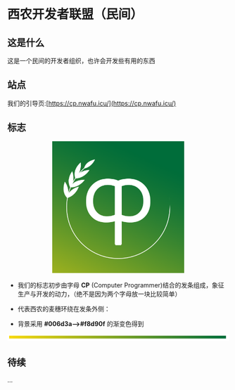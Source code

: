 # 西农开发者联盟（民间）
## 这是什么

这是一个民间的开发者组织，也许会开发些有用的东西

## 站点
我们的引导页:[https://cp.nwafu.icu/](https://cp.nwafu.icu/)  

## 标志
<div style="text-align:center">
<img src="logo/nwafucp1.png" width="300px">
</div>

- 我们的标志初步由字母 **CP** (Computer Programmer)结合的发条组成，象征生产与开发的动力，（绝不是因为两个字母放一块比较简单）
- 代表西农的麦穗环绕在发条外侧：

- 背景采用 **#006d3a-->#f8d90f** 的渐变色得到

![](logo/color.png)



## 待续

...

<!--

**Here are some ideas to get you started:**

🙋‍♀️ A short introduction - what is your organization all about?
🌈 Contribution guidelines - how can the community get involved?
👩‍💻 Useful resources - where can the community find your docs? Is there anything else the community should know?
🍿 Fun facts - what does your team eat for breakfast?
🧙 Remember, you can do mighty things with the power of [Markdown](https://docs.github.com/github/writing-on-github/getting-started-with-writing-and-formatting-on-github/basic-writing-and-formatting-syntax)
-->
